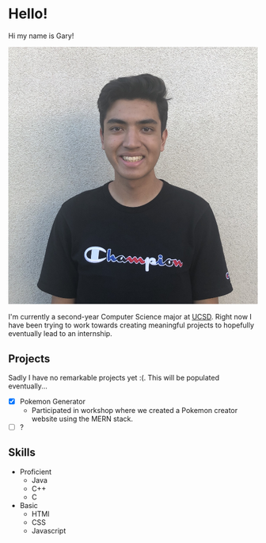 # Hello!
Hi my name is Gary! 

![Picture of me](Headshot.jpg)

I'm currently a second-year Computer Science major at [UCSD](https://ucsd.edu/). Right now I have been trying to work towards creating meaningful projects to hopefully eventually lead to an internship. 

## Projects
Sadly I have no remarkable projects yet :(. This will be populated eventually... 
- [x] Pokemon Generator
  - Participated in workshop where we created a Pokemon creator website using the MERN stack. 
- [ ] ? 

## Skills
- Proficient
  - Java
  - C++
  - C
- Basic 
  - HTMl
  - CSS
  - Javascript
